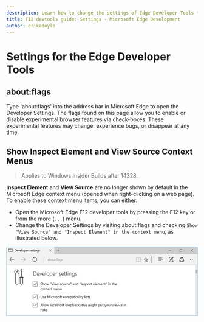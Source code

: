 ```yaml
---
description: Learn how to change the settings of Edge Developer Tools to fit your scenario.
title: F12 devtools guide: Settings - Microsoft Edge Development
author: erikadoyle
---
```


# Settings for the Edge Developer Tools

## about:flags

Type 'about:flags' into the address bar in Microsoft Edge to open the Developer Settings. The flags found on this page allow you to enable or disable experimental browser features via check-boxes. These experimental features may change, experience bugs, or disappear at any time.

## Show **Inspect Element** and **View Source** Context Menus
> Applies to Windows Insider Builds after 14328.

**Inspect Element** and **View Source** are no longer shown by default in the Microsoft Edge context menu (opened when right-clicking on a web page). To enable these context menu items, you can either:

- Open the Microsoft Edge F12 developer tools by pressing the F12 key or from the more (`...`) menu.
- Change the Developer Settings by visiting about:flags and checking `Show "View Source" and "Inspect Element" in the context menu`, as illustrated below.

![Edge developer tool settings in about:flags](./media/Edge_Settings_F12AboutFlags.png)
